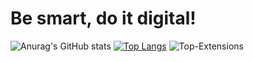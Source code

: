 # Be smart, do it digital!

![Anurag's GitHub stats](https://github-readme-stats.vercel.app/api?username=nikolay-st-d&show_icons=true&theme=transparent)
[![Top Langs](https://github-readme-stats.vercel.app/api/top-langs/?username=nikolay-st-d)](https://github.com/anuraghazra/github-readme-stats)
<picture>
        <source media="(prefers-color-scheme: dark)" srcset="https://github-readme-stats.vercel.app/api/top-langs/?username=nikolay-st-d&custom_title=Extensions&langs_count=5&hide_border=true&hide=html%23css%23MATLAB&theme=github_dark">
        <img src='https://github-readme-stats.vercel.app/api/top-langs/?username=nikolay-st-d&custom_title=Extensions&langs_count=3&hide_border=true&hide=html%23css%23MATLAB' alt='Top-Extensions'>
    </picture>
